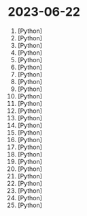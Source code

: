 # 2023-06-22

1. [](https://github.comundefined "Specify what you want it to build, the AI asks for clarification, and then builds it.") [Python]
2. [](https://github.comundefined "Revolutionizing Database Interactions with Private LLM Technology") [Python]
3. [](https://github.comundefined "") [Python]
4. [](https://github.comundefined "Infinite Photorealistic Worlds using Procedural Generation") [Python]
5. [](https://github.comundefined "Family of instruction-following LLMs powered by Evol-Instruct: WizardLM, WizardCoder") [Python]
6. [](https://github.comundefined "LOMO: LOw-Memory Optimization") [Python]
7. [](https://github.comundefined "roop extension for StableDiffusion web-ui") [Python]
8. [](https://github.comundefined "Explore large language models on any computer with 512MB of RAM") [Python]
9. [](https://github.comundefined "Easily train or fine-tune SOTA computer vision models with one open source training library. The home of Yolo-NAS.") [Python]
10. [](https://github.comundefined "Scapy: the Python-based interactive packet manipulation program & library. Supports Python 2 & Python 3.") [Python]
11. [](https://github.comundefined "one-click deepfake (face swap)") [Python]
12. [](https://github.comundefined "scikit-learn: machine learning in Python") [Python]
13. [](https://github.comundefined "🚀 一键部署！真正的 AI 聊天机器人！支持ChatGPT、文心一言、讯飞星火、Bing、Bard、ChatGLM、POE，多账号，人设调教，虚拟女仆、图片渲染、语音发送 | 支持 QQ、Telegram、Discord、微信 等平台") [Python]
14. [](https://github.comundefined "Zehef is an osint tool to track emails") [Python]
15. [](https://github.comundefined "A Langchain app that allows you to chat with multiple PDFs") [Python]
16. [](https://github.comundefined "LlamaIndex (GPT Index) is a data framework for your LLM applications") [Python]
17. [](https://github.comundefined "⚡ Building applications with LLMs through composability ⚡") [Python]
18. [](https://github.comundefined "Open standard for machine learning interoperability") [Python]
19. [](https://github.comundefined "A gradio web UI for running Large Language Models like LLaMA, llama.cpp, GPT-J, Pythia, OPT, and GALACTICA.") [Python]
20. [](https://github.comundefined "Robust Speech Recognition via Large-Scale Weak Supervision") [Python]
21. [](https://github.comundefined "Learn how to design large-scale systems. Prep for the system design interview. Includes Anki flashcards.") [Python]
22. [](https://github.comundefined "Python package for easily interfacing with chat apps, with robust features and minimal code complexity.") [Python]
23. [](https://github.comundefined "Generate a picture book from a single prompt using OpenAI function calling, replicate, and Deep Lake") [Python]
24. [](https://github.comundefined "JumpServer 是广受欢迎的开源堡垒机，是符合 4A 规范的专业运维安全审计系统。") [Python]
25. [](https://github.comundefined "Official repo for VideoComposer: Compositional Video Synthesiswith with Motion Controllability") [Python]
